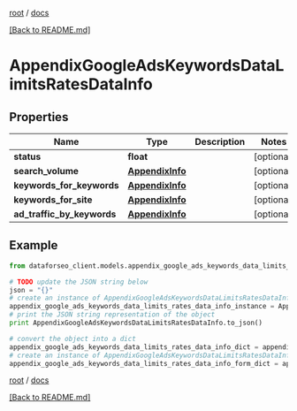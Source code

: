 [root](./../ "root") / [docs](./ "docs")

[[Back to README.md]](./../README.md "[Back to README.md]")

# AppendixGoogleAdsKeywordsDataLimitsRatesDataInfo

## Properties

Name | Type | Description | Notes
------------ | ------------- | ------------- | -------------
**status** | **float** |  | [optional]
**search_volume** | [**AppendixInfo**](AppendixInfo.md) |  | [optional]
**keywords_for_keywords** | [**AppendixInfo**](AppendixInfo.md) |  | [optional]
**keywords_for_site** | [**AppendixInfo**](AppendixInfo.md) |  | [optional]
**ad_traffic_by_keywords** | [**AppendixInfo**](AppendixInfo.md) |  | [optional]

## Example

```python
from dataforseo_client.models.appendix_google_ads_keywords_data_limits_rates_data_info import AppendixGoogleAdsKeywordsDataLimitsRatesDataInfo

# TODO update the JSON string below
json = "{}"
# create an instance of AppendixGoogleAdsKeywordsDataLimitsRatesDataInfo from a JSON string
appendix_google_ads_keywords_data_limits_rates_data_info_instance = AppendixGoogleAdsKeywordsDataLimitsRatesDataInfo.from_json(json)
# print the JSON string representation of the object
print AppendixGoogleAdsKeywordsDataLimitsRatesDataInfo.to_json()

# convert the object into a dict
appendix_google_ads_keywords_data_limits_rates_data_info_dict = appendix_google_ads_keywords_data_limits_rates_data_info_instance.to_dict()
# create an instance of AppendixGoogleAdsKeywordsDataLimitsRatesDataInfo from a dict
appendix_google_ads_keywords_data_limits_rates_data_info_form_dict = appendix_google_ads_keywords_data_limits_rates_data_info.from_dict(appendix_google_ads_keywords_data_limits_rates_data_info_dict)
```

  

[root](./../ "root") / [docs](./ "docs")

[[Back to README.md]](./../README.md "[Back to README.md]")